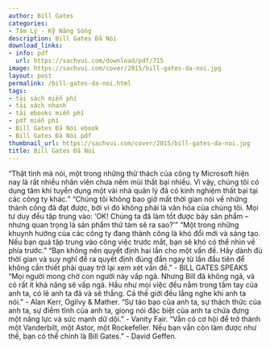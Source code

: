 ```yaml
---
author: Bill Gates
categories:
- Tâm Lý - Kỹ Năng Sống
description: Bill Gates Đã Nói
download_links:
- info: pdf
  url: https://sachvui.com/download/pdf/715
image: https://sachvui.com/cover/2015/bill-gates-da-noi.jpg
layout: post
permalink: /bill-gates-da-noi.html
tags:
- tải sách miễn phí
- tải sách nhanh
- tải ebooks miễn phí
- pdf miễn phí
- Bill Gates Đã Nói ebook
- Bill Gates Đã Nói pdf
thumbnail_url: https://sachvui.com/cover/2015/bill-gates-da-noi.jpg
title: Bill Gates Đã Nói
---
```


 <div class="item-desc text-justify"> “Thật tình mà nói, một trong những thử thách của công ty Microsoft hiện nay là rất nhiều nhân viên chưa nếm mùi thất bại nhiều. Vì vậy, chúng tôi có dụng tâm khi tuyển dụng một vài nhà quản lý đã có kinh nghiệm thất bại tại các công ty khác.” “Chúng tôi không bao giờ mất thời gian nói về những thành công đã đạt được, bởi vì đó không phải là văn hóa của chúng tôi. Mọi tư duy đều tập trung vào: ‘OK! Chúng ta đã làm tốt được bảy sản phẩm – nhưng quan trọng là sản phẩm thứ tám sẽ ra sao?’” “Một trong những khuynh hướng của các công ty đang thành công là khó đổi mới và sáng tạo. Nếu bạn quá tập trung vào công việc trước mắt, bạn sẽ khó có thể nhìn về phía trước.” “Bạn không nên quyết định hai lần cho một vấn đề. Hãy dành đủ thời gian và suy nghĩ để ra quyết định đúng đắn ngay từ lần đầu tiên để không cần thiết phải quay trở lại xem xét vấn đề.” - BILL GATES SPEAKS “Mọi người mong chờ con người này vấp ngã. Nhưng Bill đã không ngã, và có rất ít khả năng sẽ vấp ngã. Hầu như mọi việc đều nằm trong tầm tay của anh ta, có lẽ anh ta đã và sẽ thắng. Cả thế giới đều lắng nghe khi anh ta nói.” - Alan Kerr, Ogilvy &amp; Mather. “Sự táo bạo của anh ta, sự thách thức của anh ta, sự điềm tĩnh của anh ta, giọng nói đặc biệt của anh ta chứa đựng một năng lực và sức mạnh dữ dội.” - Vanity Fair. “Vẫn có cơ hội để trở thành một Vanderbilt, một Astor, một Rockefeller. Nếu bạn vẫn còn làm được như thế, bạn có thể chính là Bill Gates.” - David Geffen. </div>